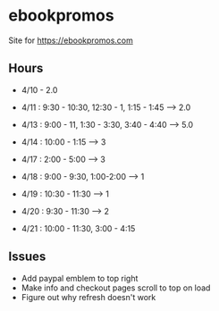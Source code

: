 # ebookpromos

Site for <https://ebookpromos.com>

## Hours

- 4/10 - 2.0

- 4/11 : 9:30 - 10:30, 12:30 - 1, 1:15 - 1:45 --> 2.0
- 4/13 : 9:00 - 11, 1:30 - 3:30, 3:40 - 4:40 --> 5.0
- 4/14 : 10:00 - 1:15 --> 3
- 4/17 : 2:00 - 5:00 --> 3
- 4/18 : 9:00 - 9:30, 1:00-2:00 --> 1
- 4/19 : 10:30 - 11:30 --> 1
- 4/20 : 9:30 - 11:30 --> 2
- 4/21 : 10:00 - 11:30, 3:00 - 4:15 

## Issues

- Add paypal emblem to top right
- Make info and checkout pages scroll to top on load
- Figure out why refresh doesn't work
